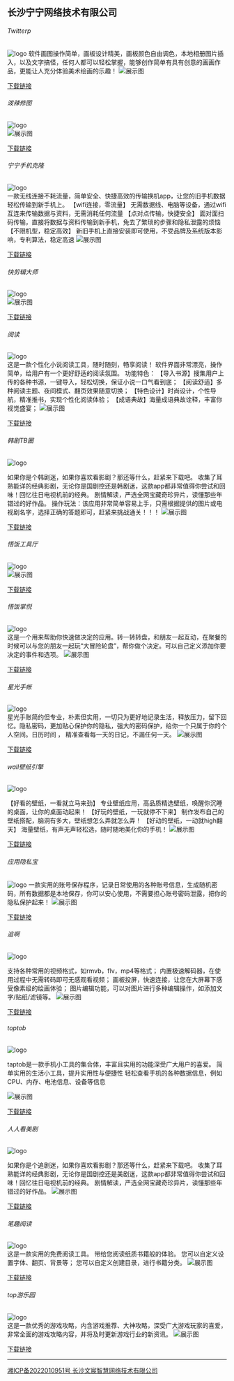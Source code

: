 ## 长沙宁宁网络技术有限公司


###### Twitterp

![logo](./logo1.png) 
软件画图操作简单，画板设计精美，画板颜色自由调色，本地相册图片插入，以及文字搞怪，任何人都可以轻松掌握，能够创作简单有具有创意的画画作品，更能让人充分体验美术绘画的乐趣！
![展示图](v1.png)


> 

[下载链接](https://pan.baidu.com/s/1FGW3MRJK0wHuv8pgQP0h1Q?pwd=kry6)


###### 泼辣修图

![logo](./logo2.png)    
![展示图](v2.png)


> 

[下载链接](https://pan.baidu.com/s/1FGW3MRJK0wHuv8pgQP0h1Q?pwd=kry6)




###### 宁宁手机克隆

![logo](./logo3.png)   
一款无线连接不耗流量，简单安全、快捷高效的传输换机app，让您的旧手机数据轻松传输到新手机上。
【wifi连接，零流量】
无需数据线、电脑等设备，通过wifi互连来传输数据与资料，无需消耗任何流量
【点对点传输，快捷安全】
面对面扫码传输，直接将数据与资料传输到新手机，免去了繁琐的步骤和隐私泄露的烦恼
【不限机型，稳定高效】
新旧手机上直接安装即可使用，不受品牌及系统版本影响，专利算法，稳定高速
![展示图](v3.png)


> 

[下载链接](https://pan.baidu.com/s/1FGW3MRJK0wHuv8pgQP0h1Q?pwd=kry6)



###### 快剪辑大师

![logo](./logo4.png)    
![展示图](v4.png)


> 

[下载链接](https://pan.baidu.com/s/1FGW3MRJK0wHuv8pgQP0h1Q?pwd=kry6)




###### 阅读

![logo](./logo5.png)  
这是一款个性化小说阅读工具，随时随刻，畅享阅读！ 软件界面非常漂亮，操作简单，给用户有一个更好舒适的阅读氛围。 功能特色： 【导入书源】搜集用户上传的各种书源，一键导入，轻松切换，保证小说一口气看到底； 【阅读舒适】多种阅读主题、夜间模式、翻页效果随意切换； 【特色设计】时尚设计，个性导航，精准推书，实现个性化阅读体验； 【成语典故】海量成语典故诠释，丰富你视觉盛宴；
![展示图](v5.png)


> 

[下载链接](https://pan.baidu.com/s/1FGW3MRJK0wHuv8pgQP0h1Q?pwd=kry6)



###### 韩剧TB圈

![logo](./logo6.png)    

如果你是个韩剧迷，如果你喜欢看影剧？那还等什么，赶紧来下载吧。 收集了耳熟能详的经典影剧，无论你是国剧控还是韩剧迷，这款app都非常值得你尝试和回味！回忆往日电视机前的经典。 剧情解读，严选全网宝藏奇珍异片，读懂那些年错过的好作品。 操作玩法：该应用非常简单容易上手，只需根据提供的图片或电视剧名字，选择正确的答题即可，赶紧来挑战通关！！！
![展示图](v6.png)


> 

[下载链接](https://pan.baidu.com/s/1FGW3MRJK0wHuv8pgQP0h1Q?pwd=kry6)


###### 悟饭工具厅

![logo](./logo7.png)    
![展示图](v7.png)


> 

[下载链接](https://pan.baidu.com/s/1FGW3MRJK0wHuv8pgQP0h1Q?pwd=kry6)




###### 悟饭掌悦

![logo](./logo8.png)   
这是一个用来帮助你快速做决定的应用。转一转转盘，和朋友一起互动，在聚餐的时候可以与您的朋友一起玩“大冒险轮盘”，帮你做个决定。可以自己定义添加你要决定的事件和选项。
![展示图](v8.png)


> 

[下载链接](https://pan.baidu.com/s/1FGW3MRJK0wHuv8pgQP0h1Q?pwd=kry6)



###### 星光手帐

![logo](./logo9.png)   
星光手账简约但专业，朴素但实用，一切只为更好地记录生活，释放压力，留下回忆。隐私密码，更加贴心保护你的隐私，强大的密码保护，给你一个只属于你的个人空间。日历时间 ， 精准查看每一天的日记，不漏任何一天。
![展示图](v9.png)


> 

[下载链接](https://pan.baidu.com/s/1FGW3MRJK0wHuv8pgQP0h1Q?pwd=kry6)



###### wall壁纸引擎

![logo](./logo10.png)  

【好看的壁纸，一看就立马来劲】 专业壁纸应用，高品质精选壁纸，唤醒你沉睡的桌面，让你的桌面动起来！ 【好玩的壁纸，一玩就停不下来】 制作发布自己的壁纸搭配，脑洞有多大，壁纸想怎么弄就怎么弄！ 【好动的壁纸，一动就high翻天】 海量壁纸，有声无声轻松选，随时随地美化你的手机！
![展示图](v10.png)


> 

[下载链接](https://pan.baidu.com/s/1FGW3MRJK0wHuv8pgQP0h1Q?pwd=kry6)





###### 应用隐私宝

![logo](./logo11.png) 
一款实用的账号保存程序，记录日常使用的各种账号信息，生成随机密码，所有数据都是本地保存，你可以安心使用，不需要担心账号密码泄露，把你的隐私保护起来！
![展示图](v11.png)


> 

[下载链接](https://pan.baidu.com/s/1FGW3MRJK0wHuv8pgQP0h1Q?pwd=kry6)



###### 追啊

![logo](./logo12.png) 

支持各种常用的视频格式，如rmvb，flv，mp4等格式； 内置极速解码器，在使用过程中无需转码即可无感观看视频； 画板投屏，快速连接，让您在大屏幕下感受像素级的绘画体验； 图片编辑功能，可以对图片进行多种编辑操作，如添加文字/贴纸/滤镜等。
![展示图](v12.png)


> 

[下载链接](https://pan.baidu.com/s/1FGW3MRJK0wHuv8pgQP0h1Q?pwd=kry6)



###### toptob

![logo](./logo13.png) 

taptob是一款手机小工具的集合体，丰富且实用的功能深受广大用户的喜爱。 简单实用的生活小工具，提升实用性与便捷性 轻松查看手机的各种数据信息，例如CPU、内存、电池信息、设备等信息

![展示图](v13.png)


> 

[下载链接](https://pan.baidu.com/s/1FGW3MRJK0wHuv8pgQP0h1Q?pwd=kry6)








###### 人人看美剧

![logo](./logo14.png)   

如果你是个追剧迷，如果你喜欢看影剧？那还等什么，赶紧来下载吧。 收集了耳熟能详的经典影剧，无论你是国剧控还是美剧迷，这款app都非常值得你尝试和回味！回忆往日电视机前的经典。 剧情解读，严选全网宝藏奇珍异片，读懂那些年错过的好作品。
![展示图](v14.png)


> 

[下载链接](https://pan.baidu.com/s/1FGW3MRJK0wHuv8pgQP0h1Q?pwd=kry6)



###### 笔趣阅读

![logo](./logo15.png)   
这是一款实用的免费阅读工具。 带给您阅读纸质书籍般的体验。 您可以自定义设置字体、翻页、背景等； 您可以自定义创建目录，进行书籍分类。
![展示图](v15.png)


> 

[下载链接](https://pan.baidu.com/s/1FGW3MRJK0wHuv8pgQP0h1Q?pwd=kry6)




###### top游乐园

![logo](./logo16.png)   
这是一款优秀的游戏攻略，内含游戏推荐、大神攻略，深受广大游戏玩家的喜爱，非常全面的游戏攻略内容，并将及时更新游戏行业的新资讯。
![展示图](v16.png)


> 

[下载链接](https://pan.baidu.com/s/1FGW3MRJK0wHuv8pgQP0h1Q?pwd=kry6)












----





[湘ICP备2022010951号 长沙文宸智慧网络技术有限公司](http://beian.miit.gov.cn/) 
